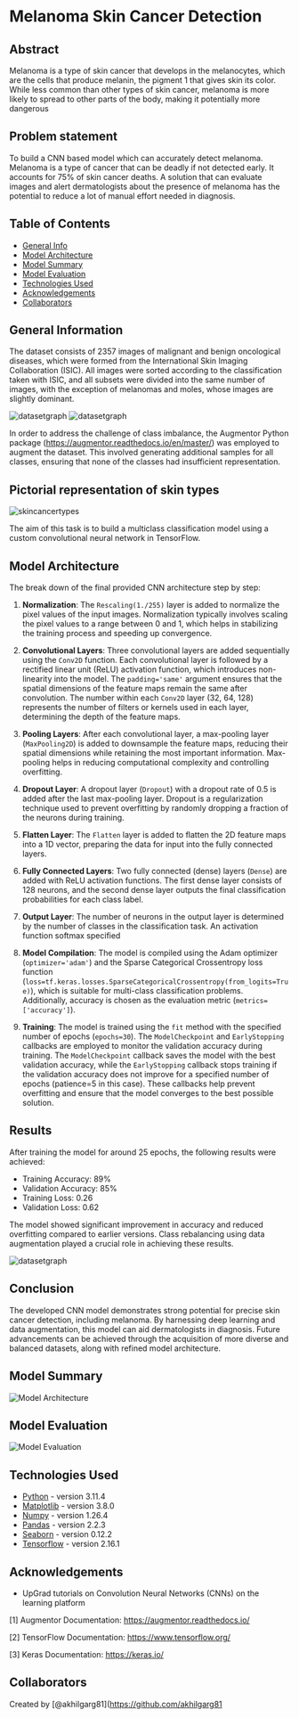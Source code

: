 # Melanoma Skin Cancer Detection

## Abstract

Melanoma is a type of skin cancer that develops in the melanocytes, which are the cells that produce melanin, the pigment 1  that gives skin its color. While less common than other types of skin cancer, melanoma is more likely to spread to other parts of the body, making it potentially more dangerous

## Problem statement

To build a CNN based model which can accurately detect melanoma. Melanoma is a type of cancer that can be deadly if not detected early. It accounts for 75% of skin cancer deaths. A solution that can evaluate images and alert dermatologists about the presence of melanoma has the potential to reduce a lot of manual effort needed in diagnosis.

## Table of Contents

- [General Info](#general-information)
- [Model Architecture](#model-architecture)
- [Model Summary](#model-summary)
- [Model Evaluation](#model-evaluation)
- [Technologies Used](#technologies-used)
- [Acknowledgements](#acknowledgements)
- [Collaborators](#collaborators)

<!-- You can include any other section that is pertinent to your problem -->

## General Information

The dataset consists of 2357 images of malignant and benign oncological diseases, which were formed from the International Skin Imaging Collaboration (ISIC). All images were sorted according to the classification taken with ISIC, and all subsets were divided into the same number of images, with the exception of melanomas and moles, whose images are slightly dominant.

![datasetgraph](./class_dist_number.png)
![datasetgraph](./Images_per_class.png)

In order to address the challenge of class imbalance, the Augmentor Python package (https://augmentor.readthedocs.io/en/master/) was employed to augment the dataset. This involved generating additional samples for all classes, ensuring that none of the classes had insufficient representation.

## Pictorial representation of skin types

![skincancertypes](./types_of_skin_cancer.png)

The aim of this task is to build a multiclass classification model using a custom convolutional neural network in TensorFlow. 

## Model Architecture

The break down of the final provided CNN architecture step by step:

1. **Normalization**: The `Rescaling(1./255)` layer is added to normalize the pixel values of the input images. Normalization typically involves scaling the pixel values to a range between 0 and 1, which helps in stabilizing the training process and speeding up convergence.

2. **Convolutional Layers**: Three convolutional layers are added sequentially using the `Conv2D` function. Each convolutional layer is followed by a rectified linear unit (ReLU) activation function, which introduces non-linearity into the model. The `padding='same'` argument ensures that the spatial dimensions of the feature maps remain the same after convolution. The number within each `Conv2D` layer (32, 64, 128) represents the number of filters or kernels used in each layer, determining the depth of the feature maps.

3. **Pooling Layers**: After each convolutional layer, a max-pooling layer (`MaxPooling2D`) is added to downsample the feature maps, reducing their spatial dimensions while retaining the most important information. Max-pooling helps in reducing computational complexity and controlling overfitting.

4. **Dropout Layer**: A dropout layer (`Dropout`) with a dropout rate of 0.5 is added after the last max-pooling layer. Dropout is a regularization technique used to prevent overfitting by randomly dropping a fraction of the neurons during training.

5. **Flatten Layer**: The `Flatten` layer is added to flatten the 2D feature maps into a 1D vector, preparing the data for input into the fully connected layers.

6. **Fully Connected Layers**: Two fully connected (dense) layers (`Dense`) are added with ReLU activation functions. The first dense layer consists of 128 neurons, and the second dense layer outputs the final classification probabilities for each class label.

7. **Output Layer**: The number of neurons in the output layer is determined by the number of classes in the classification task. An activation function softmax specified

8. **Model Compilation**: The model is compiled using the Adam optimizer (`optimizer='adam'`) and the Sparse Categorical Crossentropy loss function (`loss=tf.keras.losses.SparseCategoricalCrossentropy(from_logits=True)`), which is suitable for multi-class classification problems. Additionally, accuracy is chosen as the evaluation metric (`metrics=['accuracy']`).

9. **Training**: The model is trained using the `fit` method with the specified number of epochs (`epochs=30`). The `ModelCheckpoint` and `EarlyStopping` callbacks are employed to monitor the validation accuracy during training. The `ModelCheckpoint` callback saves the model with the best validation accuracy, while the `EarlyStopping` callback stops training if the validation accuracy does not improve for a specified number of epochs (patience=5 in this case). These callbacks help prevent overfitting and ensure that the model converges to the best possible solution.


## Results

After training the model for around 25 epochs, the following results were achieved:

- Training Accuracy: 89%
- Validation Accuracy: 85%
- Training Loss: 0.26
- Validation Loss: 0.62

The model showed significant improvement in accuracy and reduced overfitting compared to earlier versions. Class rebalancing using data augmentation played a crucial role in achieving these results.

![datasetgraph](./Prediction.png)

## Conclusion

The developed CNN model demonstrates strong potential for precise skin cancer detection, including melanoma. By harnessing deep learning and data augmentation, this model can aid dermatologists in diagnosis. Future advancements can be achieved through the acquisition of more diverse and balanced datasets, along with refined model architecture.



## Model Summary

![Model Architecture](./Model_Architecture.png)

## Model Evaluation

![Model Evaluation](./model_evaluation.png)

## Technologies Used

- [Python](https://www.python.org/) - version 3.11.4
- [Matplotlib](https://matplotlib.org/) - version 3.8.0
- [Numpy](https://numpy.org/) - version 1.26.4
- [Pandas](https://pandas.pydata.org/) - version 2.2.3
- [Seaborn](https://seaborn.pydata.org/) - version 0.12.2
- [Tensorflow](https://www.tensorflow.org/) - version 2.16.1

<!-- As the libraries versions keep on changing, it is recommended to mention the version of library used in this project -->

## Acknowledgements

- UpGrad tutorials on Convolution Neural Networks (CNNs) on the learning platform

[1] Augmentor Documentation: https://augmentor.readthedocs.io/

[2] TensorFlow Documentation: https://www.tensorflow.org/

[3] Keras Documentation: https://keras.io/

## Collaborators

Created by [@akhilgarg81](https://github.com/akhilgarg81
